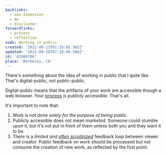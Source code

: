 ```yaml
---
backlinks:
  - one-dimension
  - me
  - disclaimer
forwardlinks:
  - process
  - reflection
node: Working in public
created: '2021-09-13T01:35:02.362Z'
updated: '2021-09-20T07:10:49.586Z'
id: '42980706'
place: 'Berkeley, CA'
---
```

There's something about the idea of working in public that I  quite like. That's digital-public, not public-public. 

Digital-public means that the artifacts of your work are accessible though a web browser. Your [process](process.md) is publicly accessible. That's all. 

It's important to note that:

1. Work is not done *solely for the purpose of being public*. 
2. Publicly accessible does not mean *marketed*. Someone could stumble upon it, but it's not put in front of them unless both you and they want it to be.  
3. There is a *limited and [often scrutinized](reflection.md)* feedback loop between viewer and creator. Public feedback on work should be processed but not consume the creation of new work, as reflected by the first point.
